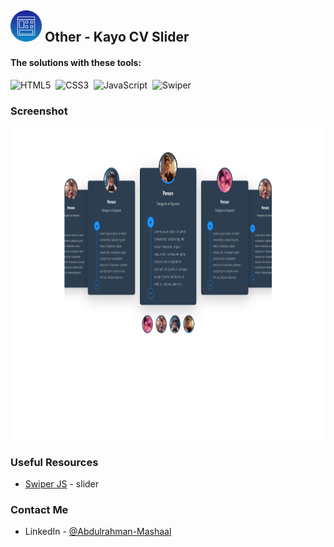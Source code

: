 ## <img src="ui.png" title="The-UI-Workshop" alt="The-UI-Workshop" width="50" height="50"/> Other - Kayo CV Slider

#### The solutions with these tools:

![HTML5](https://img.shields.io/badge/-HTML5-E34F26?style=for-the-badge&logo=html5&logoColor=white)&nbsp;
![CSS3](https://img.shields.io/badge/-CSS3-1572B6?style=for-the-badge&logo=css3)&nbsp;
![JavaScript](https://img.shields.io/badge/Javascript-F7DF1E.svg?style=for-the-badge&logo=javascript&logoColor=black)&nbsp;
![Swiper](https://img.shields.io/badge/swiper%20js-4287F5?style=for-the-badge&logo=swiper&logoColor=white)&nbsp;


### Screenshot

<div align="left">
<img src="https://github.com/Abdulrahman-Mashaal/The-UI-Workshop/blob/main/slider/other/kayo-cv/assets/images/screenshot/1.png" title="kayo cv" alt="kayo cv" width="800" height="500"/>
</div>

### Useful Resources

- [Swiper JS](https://swiperjs.com/swiper-api#cards-effect) - slider  

### Contact Me

- LinkedIn - [@Abdulrahman-Mashaal](https://www.linkedin.com/in/abdulrahman-mashaal?utm_source=share&utm_campaign=share_via&utm_content=profile&utm_medium=android_app)
